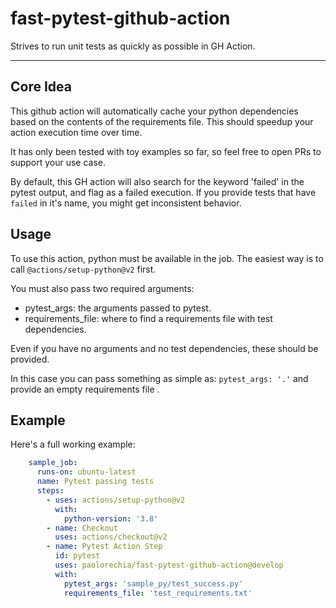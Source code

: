 # fast-pytest-github-action
Strives to run unit tests as quickly as possible in GH Action.

---

## Core Idea

This github action will automatically cache your python dependencies based on the contents of the requirements file.
This should speedup your action execution time over time.

It has only been tested with toy examples so far, so feel free to open PRs to support your use case.

By default, this GH action will also search for the keyword 'failed' in the pytest output, and flag as a failed execution.
If you provide tests that have `failed` in it's name, you might get inconsistent behavior.

## Usage

To use this action, python must be available in the job. The easiest way is to call `@actions/setup-python@v2` first.

You must also pass two required arguments:

- pytest_args: the arguments passed to pytest.
- requirements_file: where to find a requirements file with test dependencies.

Even if you have no arguments and no test dependencies, these should be provided.

In this case you can pass something as simple as: `pytest_args: '.'` and provide an empty requirements file .



## Example
Here's a full working example:
```yaml
    sample_job:
      runs-on: ubuntu-latest
      name: Pytest passing tests
      steps:
        - uses: actions/setup-python@v2
          with:
            python-version: '3.8'
        - name: Checkout
          uses: actions/checkout@v2
        - name: Pytest Action Step
          id: pytest
          uses: paolorechia/fast-pytest-github-action@develop
          with:
            pytest_args: 'sample_py/test_success.py'
            requirements_file: 'test_requirements.txt'
```



